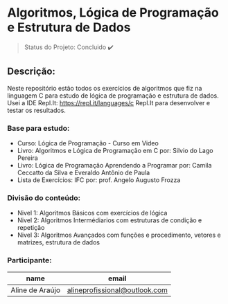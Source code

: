 # Algoritmos, Lógica de Programação e Estrutura de Dados

> Status do Projeto: Concluido :heavy_check_mark:

## Descrição: 
Neste repositório estão todos os exercícios de algoritmos que fiz na linguagem C para estudo de lógica de programação e estrutura de dados. Usei a IDE Repl.It: https://repl.it/languages/c Repl.It para desenvolver e testar os resultados.

### Base para estudo:

- Curso: Lógica de Programação - Curso em Video
- Livro: Algoritmos e Lógica de Programação em C por: Silvio do Lago Pereira
- Livro: Lógica de Programação Aprendendo a Programar por: Camila Ceccatto da Silva e Everaldo Antônio de Paula
- Lista de Exercícios: IFC por: prof. Angelo Augusto Frozza

### Divisão do conteúdo:

- Nivel 1: Algoritmos Básicos com exercícios de lógica
- Nivel 2: Algoritmos Intermédiarios com estruturas de condição e repetição 
- Nivel 3: Algoritmos Avançados com funções e procedimento, vetores e matrizes, estrutura de dados

### Participante:
|name|email|
| -------- | -------- |
|Aline de Araújo|alineprofissional@outlook.com|

